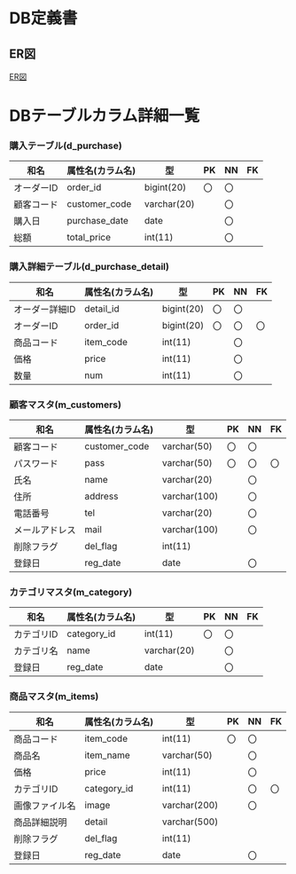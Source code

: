 # DB定義書
## ER図
[ER図](https://github.com/Aso2001371/2021sys-design/blob/main/EC%E3%82%B5%E3%82%A4%E3%83%88%E3%82%A8%E3%83%B3%E3%83%86%E3%82%A3%E3%83%86%E3%82%A3.md "ER図はこちら")

# DBテーブルカラム詳細一覧

### 購入テーブル(d_purchase)
|和名| 属性名(カラム名) | 型 | PK | NN | FK |
|----|-------|-----|---|----|----|
|オーダーID| order_id | bigint(20) | 〇| 〇| |
|顧客コード| customer_code | varchar(20) | | 〇| |
|購入日| purchase_date | date | | 〇| |
|総額| total_price | int(11) | | 〇| |

### 購入詳細テーブル(d_purchase_detail)
|和名| 属性名(カラム名) | 型 | PK | NN | FK |
|----|-------|-----|---|----|----|
|オーダー詳細ID| detail_id | bigint(20) | 〇| 〇| |
|オーダーID| order_id | bigint(20) | 〇| 〇| 〇|
|商品コード| item_code | int(11) | | 〇| |
|価格| price | int(11) | | 〇| |
|数量| num | int(11) | | 〇| |

### 顧客マスタ(m_customers)
|和名| 属性名(カラム名) | 型 | PK | NN | FK |
|----|-------|-----|---|----|----|
|顧客コード| customer_code | varchar(50) | 〇| 〇| |
|パスワード| pass | varchar(50) | 〇| 〇| 〇|
|氏名| name | varchar(20) | | 〇| |
|住所| address | varchar(100) | | 〇| |
|電話番号| tel| varchar(20) | | 〇| |
|メールアドレス| mail | varchar(100) | | 〇| |
|削除フラグ| del_flag | int(11) | | | |
|登録日| reg_date | date | | 〇| |

### カテゴリマスタ(m_category)
|和名| 属性名(カラム名) | 型 | PK | NN | FK |
|----|-------|-----|---|----|----|
|カテゴリID| category_id | int(11) | 〇| 〇| |
|カテゴリ名| name | varchar(20) | | 〇| |
|登録日| reg_date | date | | 〇| |

### 商品マスタ(m_items)
|和名| 属性名(カラム名) | 型 | PK | NN | FK |
|----|-------|-----|---|----|----|
|商品コード| item_code | int(11) | 〇| 〇| |
|商品名| item_name| varchar(50) | | 〇| |
|価格| price | int(11) | | 〇| |
|カテゴリID| category_id | int(11) | | 〇| 〇|
|画像ファイル名| image | varchar(200) | | 〇| |
|商品詳細説明| detail | varchar(500) | | | |
|削除フラグ| del_flag | int(11) | | | |
|登録日| reg_date | date | | 〇| |
